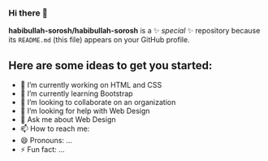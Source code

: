 ### Hi there 👋


**habibullah-sorosh/habibullah-sorosh** is a ✨ _special_ ✨ repository because its `README.md` (this file) appears on your GitHub profile.

## Here are some ideas to get you started:

- 🔭 I’m currently working on HTML and CSS 
- 🌱 I’m currently learning Bootstrap
- 👯 I’m looking to collaborate on an organization
- 🤔 I’m looking for help with Web Design 
- 💬 Ask me about Web Design
- 📫 How to reach me:  
- 😄 Pronouns: ...
- ⚡ Fun fact: ...

